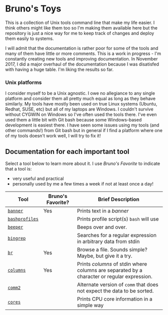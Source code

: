 # Bruno's Toys
This is a collection of Unix tools command line that make my life easier.  I think others might like them too so I'm making them available here but the repository is just a nice way for me to keep track of changes and deploy them easily to systems.

I will admit that the documentation is rather poor for some of the tools and many of them have little or more comments.  This is a work in progress - I'm constantly creating new tools and improving documentation.  In November 2017, I did a major overhaul of the documentation because I was disatisfed with having a huge table.  I'm liking the results so far.

### Unix platforms

I consider myself to be a Unix agnostic.  I owe no allegiance to any single platform and consider them all pretty much equal as long as they behave similarly.  My tools have mostly been used on true Linux systems (Ubuntu, Redhat, SUSE, etc) but all of my laptops are Windows.  I couldn't survive without CYGWIN on Windows so I've often used the tools there.  I've even used them a little bit with Git bash because some Windows-based development is easiest there.  I have seen some issues using my tools (and other commands!) from Git bash but in general if I find a platform where one of my tools doesn't work well, I will try to fix it!

## Documentation for each important tool

Select a tool below to learn more about it.  I use _Bruno's Favorite_ to indicate that a tool is:
- very useful and practical
- personally used by me a few times a week if not at least once a day!

| Tool | Bruno's Favorite? | Brief Description |
| ---- | ----------------- | ----------------- |
| [`banner`](doc/banner.md) | Yes | Prints text in a _banner_ |
| [`bashprofiles`](doc/bashprofiles.md) | | Prints profile script(s) `bash` will use |
| [`beeper`](doc/beeper.md) | | Beeps over and over. |
| [`bingrep`](doc/bingrep.md) | | Searches for a regular expression in arbitrary data from stdin |
| [`br`](doc/br.md) | Yes | Browse a file.  Sounds simple?  Maybe, but give it a try. |
| [`columns`](doc/columns.md) | Yes | Prints _columns_ of stdin where columns are separated by a character or regular expression. |
| [`comm2`](doc/comm2.md) | | Alternate version of `comm` that does not expect the data to be sorted. |
| [`cores`](doc/cores.md) | | Prints CPU core information in a simple way |

